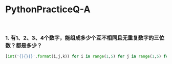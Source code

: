 # PythonPracticeQ-A
<br>

### 1. 有1、2、3、4个数字，能组成多少个互不相同且无重复数字的三位数？都是多少？

``` python
[int('{}{}{}'.format(i,j,k)) for i in range(1,5) for j in range(1,5) for k in range(1,5) if (i!=j) and (j!=k) and (i!=k)]
```
